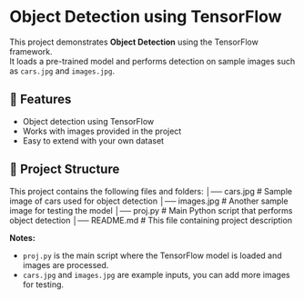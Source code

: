 # Object Detection using TensorFlow

This project demonstrates **Object Detection** using the TensorFlow framework.  
It loads a pre-trained model and performs detection on sample images such as `cars.jpg` and `images.jpg`.

## 🚀 Features
- Object detection using TensorFlow
- Works with images provided in the project
- Easy to extend with your own dataset

## 📂 Project Structure
This project contains the following files and folders:
│── cars.jpg # Sample image of cars used for object detection
│── images.jpg # Another sample image for testing the model
│── proj.py # Main Python script that performs object detection
│── README.md # This file containing project description

**Notes:**
- `proj.py` is the main script where the TensorFlow model is loaded and images are processed.
- `cars.jpg` and `images.jpg` are example inputs, you can add more images for testing. 
